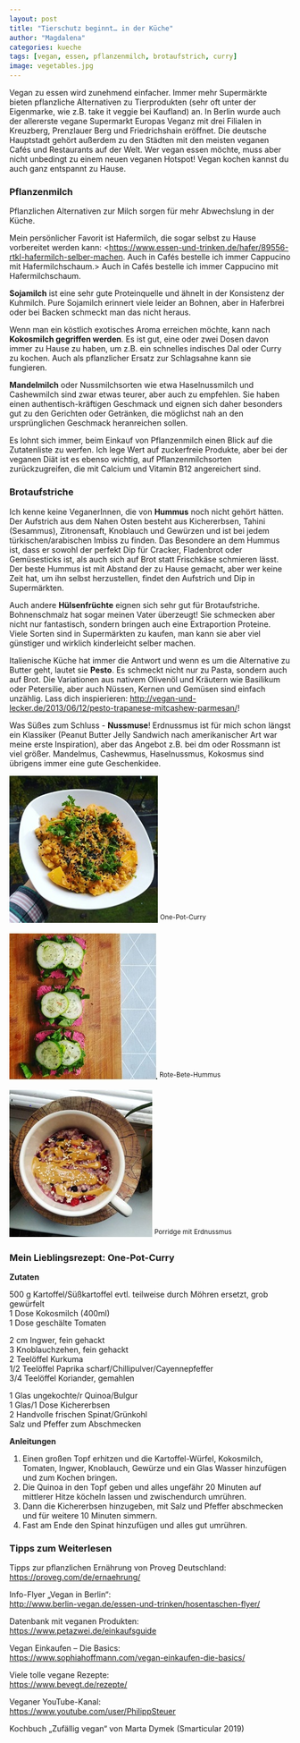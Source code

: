 ```yaml
---
layout: post
title: "Tierschutz beginnt… in der Küche"
author: "Magdalena"
categories: kueche
tags: [vegan, essen, pflanzenmilch, brotaufstrich, curry]
image: vegetables.jpg
---
```


Vegan zu essen wird zunehmend einfacher. Immer mehr Supermärkte bieten pflanzliche Alternativen zu Tierprodukten (sehr oft unter der Eigenmarke, wie z.B. take it veggie bei Kaufland) an. In Berlin wurde auch der allererste vegane Supermarkt Europas Veganz mit drei Filialen in Kreuzberg, Prenzlauer Berg und Friedrichshain eröffnet. Die deutsche Hauptstadt gehört außerdem zu den Städten mit den meisten veganen Cafés und Restaurants auf der Welt. Wer vegan essen möchte, muss aber nicht unbedingt zu einem neuen veganen Hotspot! Vegan kochen kannst du auch ganz entspannt zu Hause.

### Pflanzenmilch

Pflanzlichen Alternativen zur Milch sorgen für mehr Abwechslung in der Küche.

Mein persönlicher Favorit ist Hafermilch, die sogar selbst zu Hause vorbereitet werden kann: <https://www.essen-und-trinken.de/hafer/89556-rtkl-hafermilch-selber-machen. Auch in Cafés bestelle ich immer Cappucino mit Hafermilchschaum.> Auch in Cafés bestelle ich immer Cappucino mit Hafermilchschaum.

**Sojamilch** ist eine sehr gute Proteinquelle und ähnelt in der Konsistenz der Kuhmilch. Pure Sojamilch erinnert viele leider an Bohnen, aber in Haferbrei oder bei Backen schmeckt man das nicht heraus. 

Wenn man ein köstlich exotisches Aroma erreichen möchte, kann nach **Kokosmilch gegriffen werden**. Es ist gut, eine oder zwei Dosen davon immer zu Hause zu haben, um z.B. ein schnelles indisches Dal oder Curry zu kochen. Auch als pflanzlicher Ersatz zur Schlagsahne kann sie fungieren.

**Mandelmilch** oder Nussmilchsorten wie etwa Haselnussmilch und Cashewmilch sind zwar etwas teurer, aber auch zu empfehlen. Sie haben einen authentisch-kräftigen Geschmack und eignen sich daher besonders gut zu den Gerichten oder Getränken, die möglichst nah an den ursprünglichen Geschmack heranreichen sollen. 

Es lohnt sich immer, beim Einkauf von Pflanzenmilch einen Blick auf die Zutatenliste zu werfen. Ich lege Wert auf zuckerfreie Produkte, aber bei der veganen Diät ist es ebenso wichtig, auf Pflanzenmilchsorten zurückzugreifen, die mit Calcium und Vitamin B12 angereichert sind.


### Brotaufstriche

Ich kenne keine VeganerInnen, die von **Hummus** noch nicht gehört hätten. Der Aufstrich aus dem
Nahen Osten besteht aus Kichererbsen, Tahini (Sesammus), Zitronensaft, Knoblauch und Gewürzen
und ist bei jedem türkischen/arabischen Imbiss zu finden. Das Besondere an dem Hummus ist, dass er
sowohl der perfekt Dip für Cracker, Fladenbrot oder Gemüsesticks ist, als auch sich auf Brot statt
Frischkäse schmieren lässt. Der beste Hummus ist mit Abstand der zu Hause gemacht, aber wer keine
Zeit hat, um ihn selbst herzustellen, findet den Aufstrich und Dip in Supermärkten.

Auch andere **Hülsenfrüchte** eignen sich sehr gut für Brotaufstriche. Bohnenschmalz hat sogar meinen
Vater überzeugt! Sie schmecken aber nicht nur fantastisch, sondern bringen auch eine Extraportion
Proteine. Viele Sorten sind in Supermärkten zu kaufen, man kann sie aber viel günstiger und wirklich
kinderleicht selber machen.

Italienische Küche hat immer die Antwort und wenn es um die Alternative zu Butter geht, lautet sie
**Pesto**. Es schmeckt nicht nur zu Pasta, sondern auch auf Brot. Die Variationen aus nativem Olivenöl
und Kräutern wie Basilikum oder Petersilie, aber auch Nüssen, Kernen und Gemüsen sind einfach
unzählig. Lass dich inspierieren: <http://vegan-und-lecker.de/2013/06/12/pesto-trapanese-mitcashew-parmesan/>!

Was Süßes zum Schluss - **Nussmuse**! Erdnussmus ist für mich schon längst ein Klassiker (Peanut Butter
Jelly Sandwich nach amerikanischer Art war meine erste Inspiration), aber das Angebot z.B. bei dm
oder Rossmann ist viel größer. Mandelmus, Cashewmus, Haselnussmus, Kokosmus sind übrigens immer eine gute Geschenkidee.

<img src="https://raw.githubusercontent.com/innotier/TierschutzBeginntZuhause/gh-pages/assets/img/food1.jpg" /> <sup>One-Pot-Curry</sup>

<img src="https://raw.githubusercontent.com/innotier/TierschutzBeginntZuhause/gh-pages/assets/img/food2.jpg" /> <sup>Rote-Bete-Hummus</sup>

<img src="https://raw.githubusercontent.com/innotier/TierschutzBeginntZuhause/gh-pages/assets/img/food3.jpg" /> <sup>Porridge mit Erdnussmus </sup>

### Mein Lieblingsrezept: One-Pot-Curry

**Zutaten**

500 g Kartoffel/Süßkartoffel evtl. teilweise durch Möhren ersetzt, grob gewürfelt<br/>
1 Dose Kokosmilch (400ml)<br/>
1 Dose geschälte Tomaten<br/>

2 cm Ingwer, fein gehackt<br/>
3 Knoblauchzehen, fein gehackt<br/>
2 Teelöffel Kurkuma<br/>
1/2 Teelöffel Paprika scharf/Chillipulver/Cayennepfeffer<br/>
3/4 Teelöffel Koriander, gemahlen<br/>

1 Glas ungekochte/r Quinoa/Bulgur<br/>
1 Glas/1 Dose Kichererbsen<br/>
2 Handvolle frischen Spinat/Grünkohl<br/>
Salz und Pfeffer zum Abschmecken

**Anleitungen**

1. Einen großen Topf erhitzen und die Kartoffel-Würfel, Kokosmilch, Tomaten, Ingwer, Knoblauch, Gewürze und ein Glas Wasser hinzufügen und zum Kochen bringen.
2. Die Quinoa in den Topf geben und alles ungefähr 20 Minuten auf mittlerer Hitze köcheln lassen und zwischendurch umrühren.
3. Dann die Kichererbsen hinzugeben, mit Salz und Pfeffer abschmecken und für weitere 10 Minuten simmern.
4. Fast am Ende den Spinat hinzufügen und alles gut umrühren.


### Tipps zum Weiterlesen

Tipps zur pflanzlichen Ernährung von Proveg Deutschland: <br/>
<https://proveg.com/de/ernaehrung/>

Info-Flyer „Vegan in Berlin“:<br/>
<http://www.berlin-vegan.de/essen-und-trinken/hosentaschen-flyer/>

Datenbank mit veganen Produkten:<br/>
<https://www.petazwei.de/einkaufsguide>

Vegan Einkaufen – Die Basics:<br/>
<https://www.sophiahoffmann.com/vegan-einkaufen-die-basics/>

Viele tolle vegane Rezepte:<br/>
<https://www.bevegt.de/rezepte/>

Veganer YouTube-Kanal:<br/>
<https://www.youtube.com/user/PhilippSteuer>

Kochbuch „Zufällig vegan“ von Marta Dymek (Smarticular 2019)

